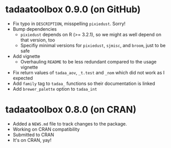 # tadaatoolbox 0.9.0 (on GitHub)

* Fix typo in `DESCRIPTION`, misspelling `pixiedust`. Sorry!
* Bump dependencies
    - `pixiedust` depends on R (>= 3.2.1), so we might as well depend on that version, too
    - Specifiy minimal versions for `pixiedust`, `sjmisc`, and `broom`, just to be safe
* Add vignette
    - Overhauling `README` to be less redundant compared to the usage vignette
* Fix return values of `tadaa_aov`, `_t.test` and `_nom` which did not work as I expected
* Add `family` tag to `tadaa_` functions so their documentation is linked
* Add `brewer_palette` option to `tadaa_int`

# tadaatoolbox 0.8.0 (on CRAN)

* Added a `NEWS.md` file to track changes to the package.
* Working on CRAN compatibility
* Submitted to CRAN
* It's on CRAN, yay!
